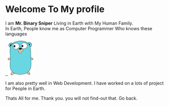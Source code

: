 # Welcome To My profile

I am **Mr. Binary Sniper** Living in Earth with My Human Family.  
In Earth, People know me as Computer Programmer Who knows these languages

<a href="https://github.com/MrBns?tab=repositories&q=rust&type=&language">
    <img alt="" width="150" src="https://upload.wikimedia.org/wikipedia/commons/0/0f/Original_Ferris.svg"/>
</a>
<a href="https://github.com/MrBns?tab=repositories&q=c%2B%2B&type=&language=&sort=">
    <img alt="" width="100" src="https://upload.wikimedia.org/wikipedia/commons/1/18/ISO_C%2B%2B_Logo.svg"/>
</a>
<a href="https://github.com/MrBns?tab=repositories&q=go&type=&language=&sort=">
    <img alt="" width="80" src="./assets/gopher-logo.png"/>
</a>

I am also pretty well in Web Development. I have worked on a lots of project  
for People in Earth.

Thats All for me. Thank you.
you will not find-out that. Go back.
